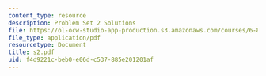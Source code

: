 ```yaml
---
content_type: resource
description: Problem Set 2 Solutions
file: https://ol-ocw-studio-app-production.s3.amazonaws.com/courses/6-826-principles-of-computer-systems-spring-2002/f4d9221cbeb0e06dc537885e201201af_s2.pdf
file_type: application/pdf
resourcetype: Document
title: s2.pdf
uid: f4d9221c-beb0-e06d-c537-885e201201af
---
```


